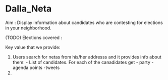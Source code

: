 # Dalla_Neta

Aim : Display information about candidates who are contesting for elections in your neighborhood.

(TODO) Elections covered : 


Key value that we provide:

  1. Users search for netas from his/her addresss and it provides info about them:
    - List of candidates. For each of the canadidates get 
          - party
          -agenda points
          -tweets
  2.  
